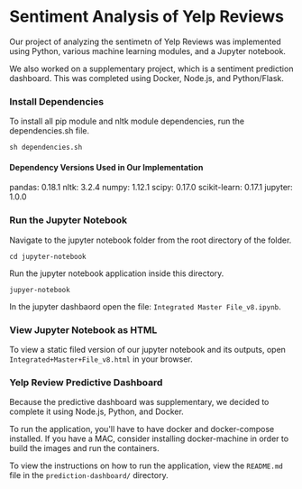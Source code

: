 # Sentiment Analysis of Yelp Reviews

Our project of analyzing the sentimetn of Yelp Reviews was implemented using Python, various machine learning modules, and a Jupyter notebook.

We also worked on a supplementary project, which is a sentiment prediction dashboard. This was completed using Docker, Node.js, and Python/Flask.

### Install Dependencies

To install all pip module and nltk module dependencies, run the dependencies.sh file.

`sh dependencies.sh`

#### Dependency Versions Used in Our Implementation
pandas: 0.18.1
nltk: 3.2.4
numpy: 1.12.1
scipy: 0.17.0
scikit-learn: 0.17.1
jupyter: 1.0.0

### Run the Jupyter Notebook

Navigate to the jupyter notebook folder from the root directory of the folder.

`cd jupyter-notebook`

Run the jupyter notebook application inside this directory.

`jupyer-notebook`

In the jupyter dashbaord open the file: `Integrated Master File_v8.ipynb`.

### View Jupyter Notebook as HTML

To view a static filed version of our jupyter notebook and its outputs, open `Integrated+Master+File_v8.html` in your browser.

### Yelp Review Predictive Dashboard

Because the predictive dashboard was supplementary, we decided to complete it using Node.js, Python, and Docker.

To run the application, you'll have to have docker and docker-compose installed. If you have a MAC, consider installing docker-machine in order to build the images and run the containers.

To view the instructions on how to run the application, view the `README.md` file in the `prediction-dashboard/` directory.



